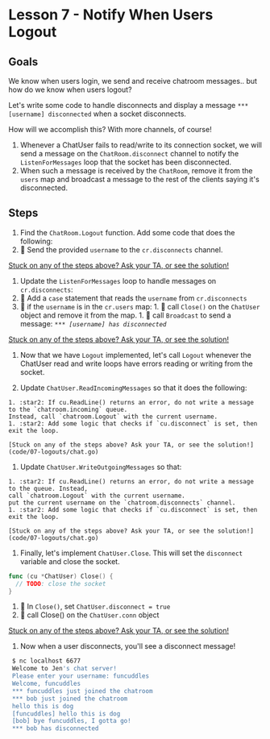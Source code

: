 # Lesson 7 - Notify When Users Logout

## Goals

We know when users login, we send and receive chatroom messages.. but how do we know when users logout?  

Let's write some code to handle disconnects and display a message
`*** [username] disconnected` when a socket disconnects.

How will we accomplish this?  With more channels, of course!

1. Whenever a ChatUser fails to read/write to its connection socket, we will send a message on the `ChatRoom.disconnect` channel to notify the `ListenForMessages` loop
that the socket has been disconnected.
1. When such a message is received by the `ChatRoom`, remove it from the `users` map and broadcast a message to the rest of the clients saying it's disconnected.

## Steps

1. Find the `ChatRoom.Logout` function. Add some code that does the following:
  1. :star2: Send the provided `username` to the `cr.disconnects` channel.

  [Stuck on any of the steps above? Ask your TA, or see the solution!](code/07-logouts/chat.go)

1. Update the `ListenForMessages` loop to handle messages on `cr.disconnects`:
  1. :star2: Add a `case` statement that reads the `username` from `cr.disconnects`
  1. :star2: if the `username` is in the `cr.users` map:
    1. :star2: call `Close()` on the `ChatUser` object and remove it from the map.
    1. :star2: call `Broadcast` to send a message: _`*** [username] has disconnected`_

  [Stuck on any of the steps above? Ask your TA, or see the solution!](code/07-logouts/chat.go)

1. Now that we have `Logout` implemented, let's call `Logout` whenever the ChatUser read and write loops
have errors reading or writing from the socket. 

  1. Update `ChatUser.ReadIncomingMessages` so that it does the following:

    1. :star2: If cu.ReadLine() returns an error, do not write a message to the `chatroom.incoming` queue. 
    Instead, call `chatroom.Logout` with the current username.
    1. :star2: Add some logic that checks if `cu.disconnect` is set, then exit the loop.
  
    [Stuck on any of the steps above? Ask your TA, or see the solution!](code/07-logouts/chat.go)

  1. Update `ChatUser.WriteOutgoingMessages` so that: 
    
    1. :star2: If cu.ReadLine() returns an error, do not write a message to the queue. Instead,
    call `chatroom.Logout` with the current username.
    put the current username on the `chatroom.disconnects` channel.
    1. :star2: Add some logic that checks if `cu.disconnect` is set, then exit the loop.
  
    [Stuck on any of the steps above? Ask your TA, or see the solution!](code/07-logouts/chat.go)

1. Finally, let's implement `ChatUser.Close`.  This will set the `disconnect` variable and close the socket.

  ```go
  func (cu *ChatUser) Close() {
  	// TODO: close the socket
  }
  ```
  1. :star2: In `Close()`, set `ChatUser.disconnect = true`
  1. :star2: call Close() on the `ChatUser.conn` object
  
  [Stuck on any of the steps above? Ask your TA, or see the solution!](code/07-logouts/chat.go)

1. Now when a user disconnects, you'll see a disconnect message!
  ```bash
   $ nc localhost 6677
   Welcome to Jen's chat server!
   Please enter your username: funcuddles
   Welcome, funcuddles
   *** funcuddles just joined the chatroom
   *** bob just joined the chatroom
   hello this is dog
   [funcuddles] hello this is dog
   [bob] bye funcuddles, I gotta go!
   *** bob has disconnected
   ```

